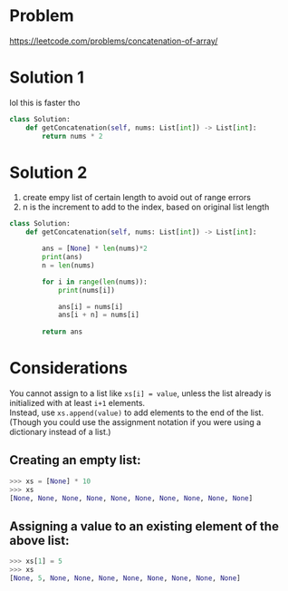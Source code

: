 # Problem
https://leetcode.com/problems/concatenation-of-array/

# Solution 1

lol this is faster tho

```python
class Solution:
    def getConcatenation(self, nums: List[int]) -> List[int]:
        return nums * 2
```

# Solution 2
1. create empy list of certain length to avoid out of range errors
2. n is the increment to add to the index, based on original list length

```python
class Solution:
    def getConcatenation(self, nums: List[int]) -> List[int]:

        ans = [None] * len(nums)*2
        print(ans)
        n = len(nums)

        for i in range(len(nums)):
            print(nums[i])

            ans[i] = nums[i]
            ans[i + n] = nums[i]
    
        return ans
```

# Considerations 

You cannot assign to a list like `xs[i] = value`, unless the list already is initialized with at least `i+1` elements. 
<br/>Instead, use `xs.append(value)` to add elements to the end of the list. 
<br/>(Though you could use the assignment notation if you were using a dictionary instead of a list.)

## Creating an empty list:

```python
>>> xs = [None] * 10
>>> xs
[None, None, None, None, None, None, None, None, None, None]

```

## Assigning a value to an existing element of the above list:

```python
>>> xs[1] = 5
>>> xs
[None, 5, None, None, None, None, None, None, None, None]
```
